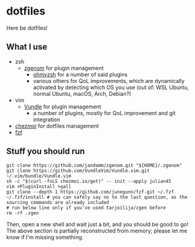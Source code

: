 # dotfiles
Here be dotfiles!

## What I use
* zsh
  * [zgenom](https://github.com/jandamm/zgenom) for plugin management
    * [ohmyzsh](https://github.com/ohmyzsh/ohmyzsh) for a number of said plugins
    * various others for QoL improvements, which are dynamically activated by detecting which OS you use (out of: WSL Ubuntu, normal Ubuntu, macOS, Arch, Debian?)
* vim
  * [Vundle](https://github.com/VundleVim/Vundle.vim) for plugin management
    * a number of plugins, mostly for QoL improvement and git integration
* [chezmoi](https://github.com/twpayne/chezmoi) for dotfiles management
* [fzf](https://github.com/junegunn/fzf)

## Stuff you should run
```
git clone https://github.com/jandamm/zgenom.git "${HOME}/.zgenom"
git clone https://github.com/VundleVim/Vundle.vim.git ~/.vim/bundle/Vundle.vim
sh -c "$(curl -fsLS chezmoi.io/get)" -- init --apply julian45
vim +PluginInstall +qall
git clone --depth 1 https://github.com/junegunn/fzf.git ~/.fzf
~/.fzf/install # you can safely say no to the last question, as the sourcing commands are already included 
# run below line only if you've used tarjoilija/zgen before
rm -rf .zgen
```
Then, open a new shell and wait just a bit, and you should be good to go! The above section is partially reconstructed from memory; please let me know if I'm missing something.
